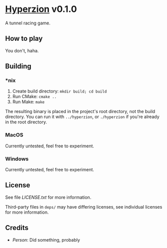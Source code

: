 
# [Hyperzion](https://github.com/kaadmy/hyperzion) v0.1.0

A tunnel racing game.

## How to play

You don't, haha.

## Building

### *nix

1. Create build directory: `mkdir build; cd build`
2. Run CMake: `cmake ..`
3. Run Make: `make`

The resulting binary is placed in the project's root directory, not the build directory.
You can run it with `../hyperzion`, or `./hyperzion` if you're already in the root directory.

### MacOS

Currently untested, feel free to experiment.

### Windows

Currently untested, feel free to experiment.

## License

See file *LICENSE.txt* for more information.

Third-party files in `deps/` may have differing licenses, see individual licenses for more information.

## Credits

- *Person*: Did something, probably
